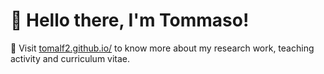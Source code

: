 # 👋 Hello there, I'm Tommaso!

👀 Visit [tomalf2.github.io/](tomalf2.github.io/) to know more about my research work, teaching activity and curriculum vitae.